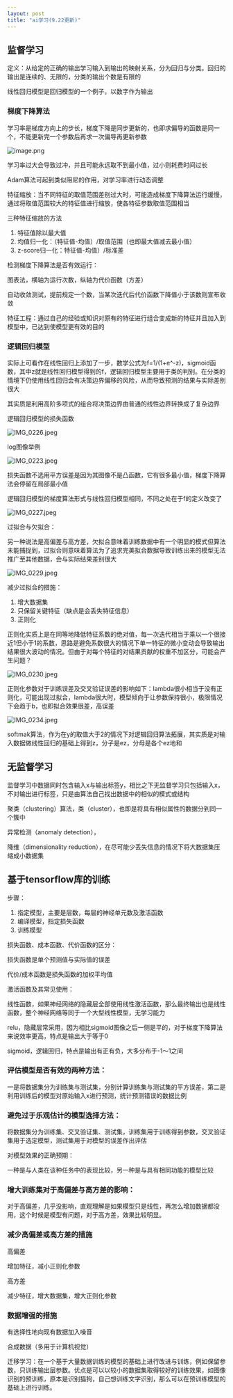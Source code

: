 ```yaml
---
layout: post
title: "ai学习(9.22更新)"
---
```


## 监督学习

定义：从给定的正确的输出学习输入到输出的映射关系，分为回归与分类。回归的输出是连续的、无限的，分类的输出个数是有限的

线性回归模型是回归模型的一个例子，以数字作为输出

### 梯度下降算法

学习率是梯度方向上的步长，梯度下降是同步更新的，也即求偏导的函数是同一个，不能更新完一个参数后再求一次偏导再更新参数

![image.png](../images/image.png)

学习率过大会导致过冲，并且可能永远取不到最小值，过小则耗费时间过长

Adam算法可起到类似阻尼的作用，对学习率进行动态调整

特征缩放：当不同特征的取值范围差别过大时，可能造成梯度下降算法运行缓慢，通过将取值范围较大的特征值进行缩放，使各特征参数取值范围相当

三种特征缩放的方法

1. 特征值除以最大值
2. 均值归一化：（特征值-均值）/取值范围（也即最大值减去最小值）
3. z-score归一化：特征值-均值）/标准差

检测梯度下降算法是否有效运行：

图表法，横轴为运行次数，纵轴为代价函数（方差）

自动收敛测试，提前规定一个数，当某次迭代后代价函数下降值小于该数则宣布收敛

特征工程：通过自己的经验或知识对原有的特征进行组合变成新的特征并且加入到模型中，已达到使模型更有效的目的

### 逻辑回归模型

实际上可看作在线性回归上添加了一步，数学公式为f=1/(1+e^-z)，sigmoid函数，其中z就是线性回归模型得到的f，逻辑回归模型主要用于类的判别。在分类的情境下仍使用线性回归会有决策边界偏移的风险，从而导致预测的结果与实际差别很大

其实质是利用高阶多项式的组合将决策边界由普通的线性边界转换成了复杂边界

逻辑回归模型的损失函数

![IMG_0226.jpeg](../images/IMG_0226.jpeg)

log图像举例

![IMG_0223.jpeg](../images/IMG_0223.jpeg)

损失函数不选用平方误差是因为其图像不是凸函数，它有很多最小值，梯度下降算法会停留在局部最小值

逻辑回归模型的梯度算法形式与线性回归模型相同，不同之处在于f的定义改变了

![IMG_0227.jpeg](../images/IMG_0227.jpeg)

过拟合与欠拟合：

另一种说法是高偏差与高方差，欠拟合意味着训练数据中有一个明显的模式但算法未能捕捉到，过拟合则意味着算法为了追求完美拟合数据导致训练出来的模型无法推广至其他数据，会与实际结果差别很大

![IMG_0229.jpeg](../images/IMG_0229.jpeg)

减少过拟合的措施：

1. 增大数据集
2. 只保留关键特征（缺点是会丢失特征信息）
3. 正则化

正则化实质上是在同等地降低特征系数的绝对值，每一次迭代相当于乘以一个很接近1但小于1的系数，思路是避免系数很大的情况下单一特征的微小变动会导致输出结果很大波动的情况。但由于对每个特征的对结果贡献的权重不加区分，可能会产生问题？

![IMG_0230.jpeg](../images/IMG_0230.jpeg)

正则化参数对于训练误差及交叉验证误差的影响如下：lambda很小相当于没有正则化，可能出现过拟合，lambda很大时，模型倾向于让参数保持很小，极限情况下会趋于b，也即拟合效果很差，高误差

![IMG_0234.jpeg](../images/IMG_0234.jpeg)

softmak算法，作为在y的取值大于2的情况下对逻辑回归算法拓展，其实质是对输入数据做线性回归的基础上得到z，分子是ez，分母是各个ez地和

## 无监督学习

监督学习中数据同时包含输入x与输出标签y，相比之下无监督学习只包括输入x，不对输出进行标签，只是由算法自己找出数据中的相似的模式或结构

聚类（clustering）算法，类（cluster），也即是将具有相似属性的数据分到同一个簇中

异常检测（anomaly detection），

降维（dimensionality reduction），在尽可能少丢失信息的情况下将大数据集压缩成小数据集

## 基于tensorflow库的训练

步骤：

1. 指定模型，主要是层数，每层的神经单元数及激活函数
2. 编译模型，指定损失函数
3. 训练模型

损失函数、成本函数、代价函数的区分：

损失函数是单个预测值与实际值的误差

代价/成本函数是损失函数的加权平均值

激活函数及其常见使用：

线性函数，如果神经网络的隐藏层全部使用线性激活函数，那么最终输出也是线性函数，整个神经网络等同于一个大型线性模型，无学习能力

relu，隐藏层常采用，因为相比sigmoid图像之后一侧是平的，对于梯度下降算法来说效率更高，特点是输出大于等于0

sigmoid，逻辑回归，特点是输出有正有负，大多分布于-1～1之间

### 评估模型是否有效的两种方法：

一是将数据集分为训练集与测试集，分别计算训练集与测试集的平方误差，第二是利用训练后的模型对原始输入x进行预测，统计预测错误的数据比例

### 避免过于乐观估计的模型选择方法：

将数据集分为训练集、交叉验证集、测试集，训练集用于训练得到参数，交叉验证集用于选定模型，测试集用于对模型的误差作出评估

对模型效果的正确预期：

一种是与人类在该种任务中的表现比较，另一种是与具有相同功能的模型比较

### 增大训练集对于高偏差与高方差的影响：

对于高偏差，几乎没影响，直观理解是如果模型只是线性，再怎么增加数据都没用，这个时候是模型有问题，对于高方差，效果比较明显。

### 减少高偏差或高方差的措施

高偏差

增加特征，减小正则化参数

高方差

减少特征，增大数据集，增大正则化参数

### 数据增强的措施

有选择性地向现有数据加入噪音

合成数据（多用于计算机视觉）

迁移学习：在一个基于大量数据训练的模型的基础上进行改进与训练，例如保留参数，只训练输出层参数。优点是可以以较小的数据集取得较好的训练效果，如图像识别的预训练，原本是识别猫狗，自己想训练文字识别，那么可以在预训练模型的基础上进行训练。

